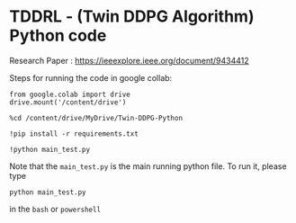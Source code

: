 # TDDRL - (Twin DDPG Algorithm) Python code
Research Paper : https://ieeexplore.ieee.org/document/9434412

Steps for running the code in google collab:
```shell
from google.colab import drive
drive.mount('/content/drive')

%cd /content/drive/MyDrive/Twin-DDPG-Python

!pip install -r requirements.txt

!python main_test.py
```


Note that the `main_test.py` is the main running python file. To run it, please type 
```shell
python main_test.py
```
in the `bash` or `powershell`

